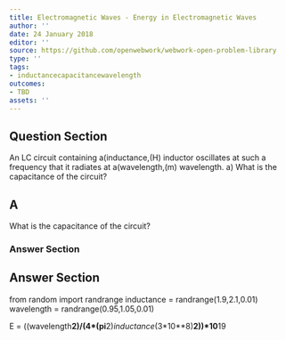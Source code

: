 ```yaml
---
title: Electromagnetic Waves - Energy in Electromagnetic Waves
author: ''
date: 24 January 2018
editor: ''
source: https://github.com/openwebwork/webwork-open-problem-library
type: ''
tags:
- inductancecapacitancewavelength
outcomes:
- TBD
assets: ''
---
```


## Question Section 

An LC circuit containing a(inductance,(H) inductor oscillates at such a frequency that it radiates at a(wavelength,(m) wavelength.
a) What is the capacitance of the circuit?

## A
What is the capacitance of the circuit?
### Answer Section


## Answer Section

from random import randrange
inductance = randrange(1.9,2.1,0.01)
wavelength = randrange(0.95,1.05,0.01)

E = ((wavelength**2)/(4*(pi**2)*inductance*(3*10**8)**2))*10**19